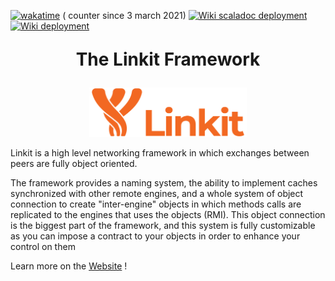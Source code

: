 [<img alt="wakatime" src="https://wakatime.com/badge/github/Override-6/Linkit.svg"/>](https://wakatime.com/badge/github/Override-6/Linkit) (
counter since 3 march 2021)
[![Wiki scaladoc deployment](https://github.com/Override-6/Linkit/actions/workflows/scaladoc.yml/badge.svg)](https://github.com/Override-6/Linkit/actions/workflows/scaladoc.yml)
[![Wiki deployment](https://github.com/Override-6/Linkit-Wiki/actions/workflows/deploy.yml/badge.svg?branch=master)](https://github.com/Override-6/Linkit-Wiki/actions/workflows/deploy.yml)

<p align="center" style="font-weight: bold; font-size: 200%">
  The Linkit Framework
</p>
<p align="center">
  <img width="50%" height="50%" src="Linkit.svg">
</p>

Linkit is a high level networking framework in which exchanges between peers are fully object oriented.

The framework provides a naming system, the ability to implement caches synchronized with other remote engines,
and a whole system of object connection to create "inter-engine" objects in which methods calls are replicated to the
engines that uses the objects (RMI).
This object connection is the biggest part of the framework, and this system is fully customizable as you can impose a
contract to your objects in order to enhance your control on them

Learn more on the [Website](https://override-6.github.io/Linkit/) !

